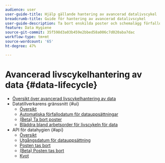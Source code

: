 ```yaml
---
audience: user
user-guide-title: Hjälp gällande hantering av avancerad datalivscykel
breadcrumb-title: Guide för hantering av avancerad datalivscykel
user-guide-description: Ta bort enskilda poster och schemalägg förfallodatum för datauppsättningar i Experience Platform för datarensning, borttagning av anonyma data och datamängdsminimering.
feature: Data Hygiene
source-git-commit: 35f598d3a03b459e2bbed58a006c7d020aba7dac
workflow-type: tm+mt
source-wordcount: '65'
ht-degree: 47%

---
```



# Avancerad livscykelhantering av data {#data-lifecycle}

* [Översikt över avancerad livscykelhantering av data](./home.md)
* Datatillverkarens gränssnitt {#ui}
   * [Översikt](./ui/overview.md)
   * [Automatiska förfallodatum för datauppsättningar](./ui/dataset-expiration.md)
   * [(Beta) Ta bort poster](./ui/record-delete.md)
   * [Bläddra bland arbetsorder för livscykeln för data](./ui/browse.md)
* API för datahygien {#api}
   * [Översikt](./api/overview.md)
   * [Utgångsdatum för datauppsättning](./api/dataset-expiration.md)
   * [Posten tas bort](./api/jobs.md)
   * [(Beta) Posten tas bort](./api/workorder.md)
   * [Kvot](./api/quota.md)
